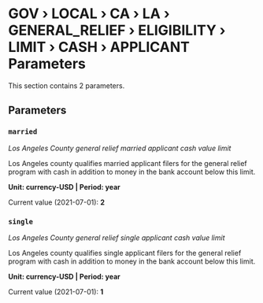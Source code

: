 # GOV › LOCAL › CA › LA › GENERAL_RELIEF › ELIGIBILITY › LIMIT › CASH › APPLICANT Parameters

This section contains 2 parameters.

## Parameters

### `married`
*Los Angeles County general relief married applicant cash value limit*

Los Angeles county qualifies married applicant filers for the general relief program with cash in addition to money in the bank account below this limit.

**Unit: currency-USD | Period: year**

Current value (2021-07-01): **2**


### `single`
*Los Angeles County general relief single applicant cash value limit*

Los Angeles county qualifies single applicant filers for the general relief program with cash in addition to money in the bank account below this limit.

**Unit: currency-USD | Period: year**

Current value (2021-07-01): **1**

